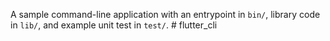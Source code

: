 A sample command-line application with an entrypoint in `bin/`, library code
in `lib/`, and example unit test in `test/`.
#   f l u t t e r _ c l i  
 